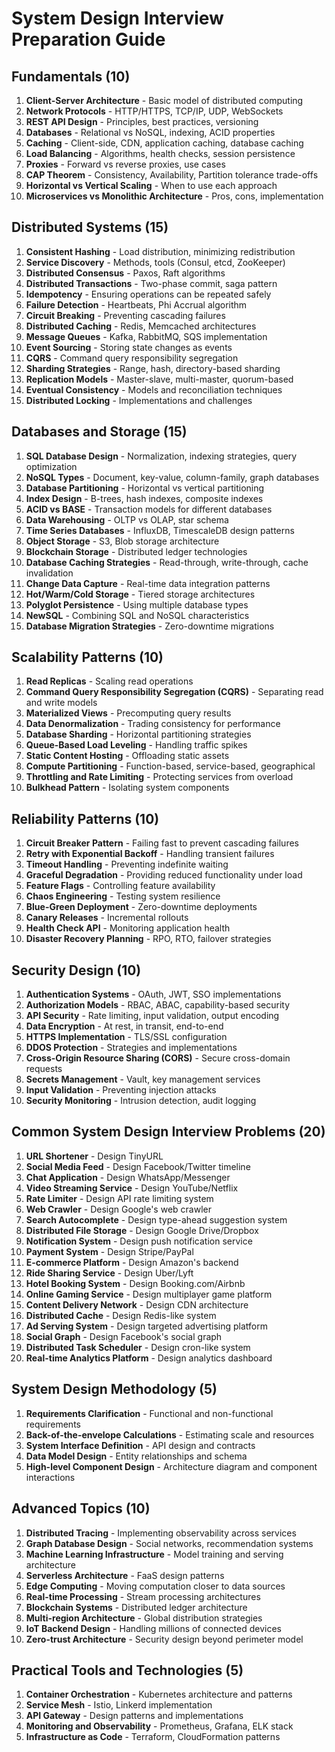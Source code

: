 # System Design Interview Preparation Guide

## Fundamentals (10)
1. **Client-Server Architecture** - Basic model of distributed computing
2. **Network Protocols** - HTTP/HTTPS, TCP/IP, UDP, WebSockets
3. **REST API Design** - Principles, best practices, versioning
4. **Databases** - Relational vs NoSQL, indexing, ACID properties
5. **Caching** - Client-side, CDN, application caching, database caching
6. **Load Balancing** - Algorithms, health checks, session persistence
7. **Proxies** - Forward vs reverse proxies, use cases
8. **CAP Theorem** - Consistency, Availability, Partition tolerance trade-offs
9. **Horizontal vs Vertical Scaling** - When to use each approach
10. **Microservices vs Monolithic Architecture** - Pros, cons, implementation

## Distributed Systems (15)
1. **Consistent Hashing** - Load distribution, minimizing redistribution
2. **Service Discovery** - Methods, tools (Consul, etcd, ZooKeeper)
3. **Distributed Consensus** - Paxos, Raft algorithms
4. **Distributed Transactions** - Two-phase commit, saga pattern
5. **Idempotency** - Ensuring operations can be repeated safely
6. **Failure Detection** - Heartbeats, Phi Accrual algorithm
7. **Circuit Breaking** - Preventing cascading failures
8. **Distributed Caching** - Redis, Memcached architectures
9. **Message Queues** - Kafka, RabbitMQ, SQS implementation
10. **Event Sourcing** - Storing state changes as events
11. **CQRS** - Command query responsibility segregation
12. **Sharding Strategies** - Range, hash, directory-based sharding
13. **Replication Models** - Master-slave, multi-master, quorum-based
14. **Eventual Consistency** - Models and reconciliation techniques
15. **Distributed Locking** - Implementations and challenges

## Databases and Storage (15)
1. **SQL Database Design** - Normalization, indexing strategies, query optimization
2. **NoSQL Types** - Document, key-value, column-family, graph databases
3. **Database Partitioning** - Horizontal vs vertical partitioning
4. **Index Design** - B-trees, hash indexes, composite indexes
5. **ACID vs BASE** - Transaction models for different databases
6. **Data Warehousing** - OLTP vs OLAP, star schema
7. **Time Series Databases** - InfluxDB, TimescaleDB design patterns
8. **Object Storage** - S3, Blob storage architecture
9. **Blockchain Storage** - Distributed ledger technologies
10. **Database Caching Strategies** - Read-through, write-through, cache invalidation
11. **Change Data Capture** - Real-time data integration patterns
12. **Hot/Warm/Cold Storage** - Tiered storage architectures
13. **Polyglot Persistence** - Using multiple database types
14. **NewSQL** - Combining SQL and NoSQL characteristics
15. **Database Migration Strategies** - Zero-downtime migrations

## Scalability Patterns (10)
1. **Read Replicas** - Scaling read operations
2. **Command Query Responsibility Segregation (CQRS)** - Separating read and write models
3. **Materialized Views** - Precomputing query results
4. **Data Denormalization** - Trading consistency for performance
5. **Database Sharding** - Horizontal partitioning strategies
6. **Queue-Based Load Leveling** - Handling traffic spikes
7. **Static Content Hosting** - Offloading static assets
8. **Compute Partitioning** - Function-based, service-based, geographical
9. **Throttling and Rate Limiting** - Protecting services from overload
10. **Bulkhead Pattern** - Isolating system components

## Reliability Patterns (10)
1. **Circuit Breaker Pattern** - Failing fast to prevent cascading failures
2. **Retry with Exponential Backoff** - Handling transient failures
3. **Timeout Handling** - Preventing indefinite waiting
4. **Graceful Degradation** - Providing reduced functionality under load
5. **Feature Flags** - Controlling feature availability
6. **Chaos Engineering** - Testing system resilience
7. **Blue-Green Deployment** - Zero-downtime deployments
8. **Canary Releases** - Incremental rollouts
9. **Health Check API** - Monitoring application health
10. **Disaster Recovery Planning** - RPO, RTO, failover strategies

## Security Design (10)
1. **Authentication Systems** - OAuth, JWT, SSO implementations
2. **Authorization Models** - RBAC, ABAC, capability-based security
3. **API Security** - Rate limiting, input validation, output encoding
4. **Data Encryption** - At rest, in transit, end-to-end
5. **HTTPS Implementation** - TLS/SSL configuration
6. **DDOS Protection** - Strategies and implementations
7. **Cross-Origin Resource Sharing (CORS)** - Secure cross-domain requests
8. **Secrets Management** - Vault, key management services
9. **Input Validation** - Preventing injection attacks
10. **Security Monitoring** - Intrusion detection, audit logging

## Common System Design Interview Problems (20)
1. **URL Shortener** - Design TinyURL
2. **Social Media Feed** - Design Facebook/Twitter timeline
3. **Chat Application** - Design WhatsApp/Messenger
4. **Video Streaming Service** - Design YouTube/Netflix
5. **Rate Limiter** - Design API rate limiting system
6. **Web Crawler** - Design Google's web crawler
7. **Search Autocomplete** - Design type-ahead suggestion system
8. **Distributed File Storage** - Design Google Drive/Dropbox
9. **Notification System** - Design push notification service
10. **Payment System** - Design Stripe/PayPal
11. **E-commerce Platform** - Design Amazon's backend
12. **Ride Sharing Service** - Design Uber/Lyft
13. **Hotel Booking System** - Design Booking.com/Airbnb
14. **Online Gaming Service** - Design multiplayer game platform
15. **Content Delivery Network** - Design CDN architecture
16. **Distributed Cache** - Design Redis-like system
17. **Ad Serving System** - Design targeted advertising platform
18. **Social Graph** - Design Facebook's social graph
19. **Distributed Task Scheduler** - Design cron-like system
20. **Real-time Analytics Platform** - Design analytics dashboard

## System Design Methodology (5)
1. **Requirements Clarification** - Functional and non-functional requirements
2. **Back-of-the-envelope Calculations** - Estimating scale and resources
3. **System Interface Definition** - API design and contracts
4. **Data Model Design** - Entity relationships and schema
5. **High-level Component Design** - Architecture diagram and component interactions

## Advanced Topics (10)
1. **Distributed Tracing** - Implementing observability across services
2. **Graph Database Design** - Social networks, recommendation systems
3. **Machine Learning Infrastructure** - Model training and serving architecture
4. **Serverless Architecture** - FaaS design patterns
5. **Edge Computing** - Moving computation closer to data sources
6. **Real-time Processing** - Stream processing architectures
7. **Blockchain Systems** - Distributed ledger architecture
8. **Multi-region Architecture** - Global distribution strategies
9. **IoT Backend Design** - Handling millions of connected devices
10. **Zero-trust Architecture** - Security design beyond perimeter model

## Practical Tools and Technologies (5)
1. **Container Orchestration** - Kubernetes architecture and patterns
2. **Service Mesh** - Istio, Linkerd implementation
3. **API Gateway** - Design patterns and implementations
4. **Monitoring and Observability** - Prometheus, Grafana, ELK stack
5. **Infrastructure as Code** - Terraform, CloudFormation patterns
